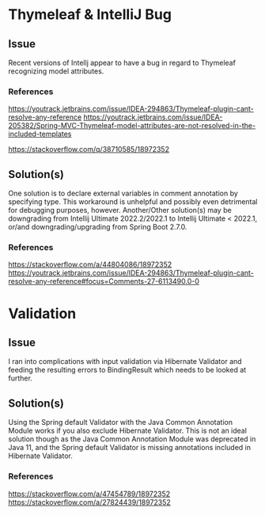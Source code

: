 # Thymeleaf & IntelliJ Bug
## Issue
Recent versions of Intellj appear to have a bug in regard to Thymeleaf recognizing model attributes.
### References
https://youtrack.jetbrains.com/issue/IDEA-294863/Thymeleaf-plugin-cant-resolve-any-reference
https://youtrack.jetbrains.com/issue/IDEA-205382/Spring-MVC-Thymeleaf-model-attributes-are-not-resolved-in-the-included-templates

https://stackoverflow.com/q/38710585/18972352
## Solution(s)
One solution is to declare external variables in comment annotation by specifying type. This workaround is unhelpful and possibly even detrimental for debugging purposes, however.
Another/Other solution(s) may be downgrading from Intellij Ultimate 2022.2/2022.1 to Intellij Ultimate < 2022.1, or/and downgrading/upgrading from Spring Boot 2.7.0.  

### References
https://stackoverflow.com/a/44804086/18972352  
https://youtrack.jetbrains.com/issue/IDEA-294863/Thymeleaf-plugin-cant-resolve-any-reference#focus=Comments-27-6113490.0-0

# Validation
## Issue
I ran into complications with input validation via Hibernate Validator and feeding the resulting errors to BindingResult which needs to be looked at further.

## Solution(s)
Using the Spring default Validator with the Java Common Annotation Module works if you also exclude Hibernate Validator. This is not an ideal solution though as the Java Common Annotation Module was deprecated in Java 11, and the Spring default Validator is missing annotations included in Hibernate Validator. 

### References
https://stackoverflow.com/a/47454789/18972352  
https://stackoverflow.com/a/27824439/18972352
